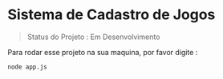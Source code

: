 # Sistema de Cadastro de Jogos 

>Status do Projeto : Em Desenvolvimento 

Para rodar esse projeto na sua maquina, por favor digite :

```
node app.js
```
